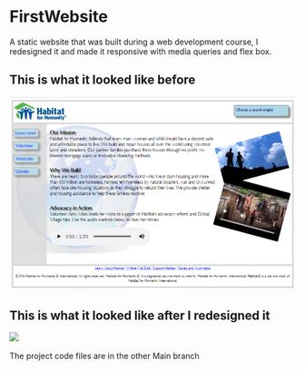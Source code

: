 # FirstWebsite
A static website that was built during a web development course, I redesigned it and made it responsive with media queries and flex box.

## This is what it looked like before

<img src = "https://github.com/TheDeanMachine/FirstWebsite/blob/400e599a5de78b8c0ec674cf9dd4cbe14e32a973/media/Website1.png" >

## This is what it looked like after I redesigned  it

<img src = "https://github.com/TheDeanMachine/FirstWebsite/blob/383cf8b913b08a36afb30b1b0a47511cc3047014/media/Animation2.gif">

The project code files are in the other Main branch
